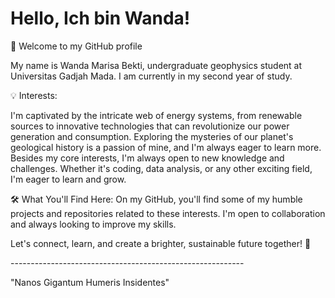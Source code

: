# Hello, Ich bin Wanda!
<p>🌟 Welcome to my GitHub profile 
<p>
<p>My name is Wanda Marisa Bekti, undergraduate geophysics student at Universitas Gadjah Mada. I am currently in my second year of study. 
<p>💡 Interests:
 <p> I'm captivated by the intricate web of energy systems, from renewable sources to innovative technologies that can revolutionize our power generation and consumption. Exploring the mysteries of our planet's geological history is a passion of mine, and I'm always eager to learn more. Besides my core interests, I'm always open to new knowledge and challenges. Whether it's coding, data analysis, or any other exciting field, I'm eager to learn and grow.
<p>
<p>🛠 What You'll Find Here: On my GitHub, you'll find some of my humble projects and repositories related to these interests. I'm open to collaboration and always looking to improve my skills.
<p>Let's connect, learn, and create a brighter, sustainable future together! 🌟
<p> ----------------------------------------------------------
<p> 
<p> "Nanos Gigantum Humeris Insidentes"
